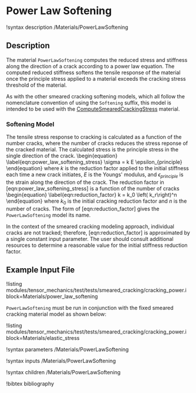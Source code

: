 # Power Law Softening

!syntax description /Materials/PowerLawSoftening

## Description

The material `PowerLawSoftening` computes the reduced stress and stiffness along
the direction of a crack according to a power law equation. The computed
reduced stiffness softens the tensile response of the material once the principle
stress applied to a material exceeds the cracking stress threshold of the material.

As with the other smeared cracking softening models, which all follow the
nomenclature convention of using the `Softening` suffix, this model is intended
to be used with the [ComputeSmearedCrackingStress](/ComputeSmearedCrackingStress.md)
material.

### Softening Model

The tensile stress response to cracking is calculated as a function of the number
cracks, where the number of cracks reduces the stress reponse of the cracked material.
The calculated stress is the principle stress in the single direction of the crack.
\begin{equation}
  \label{eqn:power_law_softening_stress}
  \sigma = k E \epsilon_{principle}
\end{equation}
where $k$ is the reduction factor applied to the initial stiffness each time a
new crack initiates, $E$ is the Youngs' modulus, and $\epsilon_{principle}$ is the
strain along the direction of the crack.
The reduction factor in [eqn:power_law_softening_stress] is a function of the
number of cracks
\begin{equation}
  \label{eqn:reduction_factor}
  k = k_0 \left( k_r\right)^n
\end{equation}
where $k_0$ is the initial cracking reduction factor and $n$ is the number of cracks.
The form of [eqn:reduction_factor] gives the `PowerLawSoftening` model its name.

In the context of the smeared cracking modeling approach, individual cracks are
not tracked; therefore, [eqn:reduction_factor] is approximated by a single
constant input parameter.
The user should consult additional resources to determine a reasonable value for
the initial stiffness reduction factor.


## Example Input File

!listing modules/tensor_mechanics/test/tests/smeared_cracking/cracking_power.i block=Materials/power_law_softening

`PowerLawSoftening` must be run in conjunction with the fixed smeared cracking material model as shown below:

!listing modules/tensor_mechanics/test/tests/smeared_cracking/cracking_power.i block=Materials/elastic_stress

!syntax parameters /Materials/PowerLawSoftening

!syntax inputs /Materials/PowerLawSoftening

!syntax children /Materials/PowerLawSoftening

!bibtex bibliography
